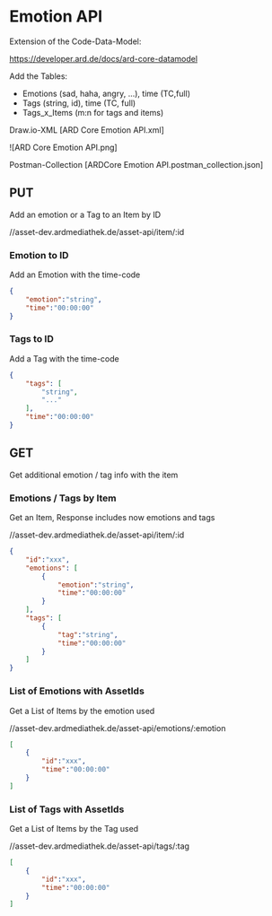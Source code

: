 # Emotion API

Extension of the Code-Data-Model:

https://developer.ard.de/docs/ard-core-datamodel

Add the Tables:

+ Emotions (sad, haha, angry, ...), time (TC,full)
+ Tags (string, id), time (TC, full)
+ Tags_x_Items (m:n for tags and items)

Draw.io-XML
[ARD Core Emotion API.xml]

![ARD Core Emotion API.png]

Postman-Collection
[ARDCore Emotion API.postman_collection.json]

## PUT

Add an emotion or a Tag to an Item by ID

//asset-dev.ardmediathek.de/asset-api/item/:id

### Emotion to ID

Add an Emotion with the time-code

```json
{
    "emotion":"string",
    "time":"00:00:00"
}
```

### Tags to ID

Add a Tag with the time-code

```json
{
    "tags": [
        "string",
        "..."
    ],
    "time":"00:00:00"
}
```

## GET

Get additional emotion / tag info with the item

### Emotions / Tags by Item

Get an Item, Response includes now emotions and tags

//asset-dev.ardmediathek.de/asset-api/item/:id

```json
{
    "id":"xxx",
    "emotions": [
        {
            "emotion":"string",
            "time":"00:00:00"
        }
    ],
    "tags": [
        {
            "tag":"string",
            "time":"00:00:00"
        }
    ]
}
```

### List of Emotions with AssetIds

Get a List of Items by the emotion used

//asset-dev.ardmediathek.de/asset-api/emotions/:emotion

```json
[
    {
        "id":"xxx",
        "time":"00:00:00"
    }
]
```

### List of Tags with AssetIds

Get a List of Items by the Tag used

//asset-dev.ardmediathek.de/asset-api/tags/:tag

```json
[
    {
        "id":"xxx",
        "time":"00:00:00"
    }
]
```